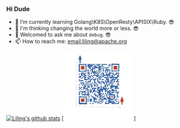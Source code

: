### Hi Dude

- 🐳 I’m currently learning Golang\K8S\OpenResty\APISIX\Ruby. 😎
- 🤔 I'm thinking changing the world more or less. 😎
- 💬 Welcomed to ask me about `debug`. 😎
- 📫 How to reach me: [email:liling@apache.org](liling@apache.org)

[![Liling's github stats](https://github-readme-stats.vercel.app/api?username=lilien1010)](https://github.com/lilien1010)
[![Wechat](https://raw.githubusercontent.com/lilien1010/lilien1010/master/wechat.jpg)]
